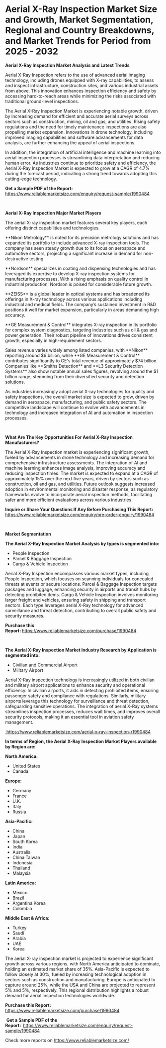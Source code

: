 <p><h1>Aerial X-Ray Inspection Market Size and Growth, Market Segmentation, Regional and Country Breakdowns, and Market Trends for Period from 2025 -  2032</h1></p><p><strong>Aerial X-Ray Inspection Market Analysis and Latest Trends</strong></p>
<p><p>Aerial X-Ray Inspection refers to the use of advanced aerial imaging technology, including drones equipped with X-ray capabilities, to assess and inspect infrastructure, construction sites, and various industrial assets from above. This innovation enhances inspection efficiency and safety by accessing hard-to-reach areas while minimizing the risks associated with traditional ground-level inspections. </p><p>The Aerial X-Ray Inspection Market is experiencing notable growth, driven by increasing demand for efficient and accurate aerial surveys across sectors such as construction, mining, oil and gas, and utilities. Rising safety regulations and the need for timely maintenance inspections are also propelling market expansion. Innovations in drone technology, including improved imaging capabilities and software advancements for data analysis, are further enhancing the appeal of aerial inspections. </p><p>In addition, the integration of artificial intelligence and machine learning into aerial inspection processes is streamlining data interpretation and reducing human error. As industries continue to prioritize safety and efficiency, the Aerial X-Ray Inspection Market is expected to grow at a CAGR of 4.7% during the forecast period, indicating a strong trend towards adopting this cutting-edge technology.</p></p>
<p><strong>Get a Sample PDF of the Report:&nbsp;</strong> <a href="https://www.reliablemarketsize.com/enquiry/request-sample/1990484?utm_campaign=2890&utm_medium=2&utm_source=Github&utm_content=ia&utm_term=02032025&utm_id=aerial-x-ray-inspection">https://www.reliablemarketsize.com/enquiry/request-sample/1990484</a></p>
<p>&nbsp;</p>
<p><strong>Aerial X-Ray Inspection Major Market Players</strong></p>
<p><p>The aerial X-ray inspection market features several key players, each offering distinct capabilities and technologies. </p><p>**Nikon Metrology** is noted for its precision metrology solutions and has expanded its portfolio to include advanced X-ray inspection tools. The company has seen steady growth due to its focus on aerospace and automotive sectors, projecting a significant increase in demand for non-destructive testing.</p><p>**Nordson** specializes in coating and dispensing technologies and has leveraged its expertise to develop X-ray inspection systems for manufacturing processes. With a rising emphasis on quality control in industrial production, Nordson is poised for considerable future growth. </p><p>**ZEISS** is a global leader in optical systems and has broadened its offerings in X-ray technology across various applications including industrial and medical fields. The company’s sustained investment in R&D positions it well for market expansion, particularly in areas demanding high accuracy.</p><p>**GE Measurement & Control** integrates X-ray inspection in its portfolio for complex system diagnostics, targeting industries such as oil & gas and power generation. Their robust pipeline of innovations drives consistent growth, especially in high-requirement sectors.</p><p>Sales revenue varies widely among listed companies, with **Nikon** reporting around $6 billion, while **GE Measurement & Control** contributes significantly to GE's total revenue of approximately $74 billion. Companies like **Smiths Detection** and **L3 Security Detection Systems** also show notable annual sales figures, revolving around the $1 billion range, stemming from their diversified security and detection solutions.</p><p>As industries increasingly adopt aerial X-ray technologies for quality and safety inspections, the overall market size is expected to grow, driven by demand in aerospace, manufacturing, and public safety sectors. The competitive landscape will continue to evolve with advancements in technology and increased integration of AI and automation in inspection processes.</p></p>
<p>&nbsp;</p>
<p><strong>What Are The Key Opportunities For Aerial X-Ray Inspection Manufacturers?</strong></p>
<p><p>The Aerial X-Ray Inspection market is experiencing significant growth, fueled by advancements in drone technology and increasing demand for comprehensive infrastructure assessments. The integration of AI and machine learning enhances image analysis, improving accuracy and reducing inspection times. The market is expected to expand at a CAGR of approximately 15% over the next five years, driven by sectors such as construction, oil and gas, and utilities. Future outlook suggests increased adoption in environmental monitoring and disaster response, as regulatory frameworks evolve to incorporate aerial inspection methods, facilitating safer and more efficient evaluations across various industries.</p></p>
<p><strong>Inquire or Share Your Questions If Any Before Purchasing This Report:</strong> <a href="https://www.reliablemarketsize.com/enquiry/pre-order-enquiry/1990484?utm_campaign=2890&utm_medium=2&utm_source=Github&utm_content=ia&utm_term=02032025&utm_id=aerial-x-ray-inspection">https://www.reliablemarketsize.com/enquiry/pre-order-enquiry/1990484</a></p>
<p>&nbsp;</p>
<p><strong>Market Segmentation</strong></p>
<p><strong>The Aerial X-Ray Inspection Market Analysis by types is segmented into:</strong></p>
<p><ul><li>People Inspection</li><li>Parcel & Baggage Inspection</li><li>Cargo & Vehicle Inspection</li></ul></p>
<p><p>Aerial X-Ray Inspection encompasses various market types, including People Inspection, which focuses on scanning individuals for concealed threats at events or secure locations. Parcel & Baggage Inspection targets packages and luggage, enhancing security in airports and transit hubs by detecting prohibited items. Cargo & Vehicle Inspection involves monitoring larger freight and vehicles, ensuring safety in shipping and transport sectors. Each type leverages aerial X-Ray technology for advanced surveillance and threat detection, contributing to overall public safety and security measures.</p></p>
<p><strong>Purchase this Report:&nbsp;</strong><a href="https://www.reliablemarketsize.com/purchase/1990484?utm_campaign=2890&utm_medium=2&utm_source=Github&utm_content=ia&utm_term=02032025&utm_id=aerial-x-ray-inspection">https://www.reliablemarketsize.com/purchase/1990484</a></p>
<p>&nbsp;</p>
<p><strong>The Aerial X-Ray Inspection Market Industry Research by Application is segmented into:</strong></p>
<p><ul><li>Civilian and Commercial Airport</li><li>Military Airport</li></ul></p>
<p><p>Aerial X-Ray inspection technology is increasingly utilized in both civilian and military airport applications to enhance security and operational efficiency. In civilian airports, it aids in detecting prohibited items, ensuring passenger safety and compliance with regulations. Similarly, military airports leverage this technology for surveillance and threat detection, safeguarding sensitive operations. The integration of aerial X-Ray systems streamlines inspection processes, reduces wait times, and improves overall security protocols, making it an essential tool in aviation safety management.</p></p>
<p><a href="https://www.reliablemarketsize.com/aerial-x-ray-inspection-r1990484?utm_campaign=2890&utm_medium=2&utm_source=Github&utm_content=ia&utm_term=02032025&utm_id=aerial-x-ray-inspection">&nbsp;https://www.reliablemarketsize.com/aerial-x-ray-inspection-r1990484</a></p>
<p><strong>In terms of Region, the Aerial X-Ray Inspection Market Players available by Region are:</strong></p>
<p>
    <p> <strong> North America: </strong>
        <ul>
            <li>United States</li>
            <li>Canada</li>
        </ul>
        </p> 
    <p> <strong> Europe: </strong>
        <ul>
            <li>Germany</li>
            <li>France</li>
            <li>U.K.</li>
            <li>Italy</li>
            <li>Russia</li>
        </ul>
        </p> 
    <p> <strong> Asia-Pacific: </strong>
        <ul>
            <li>China</li>
            <li>Japan</li>
            <li>South Korea</li>
            <li>India</li>
            <li>Australia</li>
            <li>China Taiwan</li>
            <li>Indonesia</li>
            <li>Thailand</li>
            <li>Malaysia</li>
        </ul>
        </p> 
    <p> <strong> Latin America: </strong>
        <ul>
            <li>Mexico</li>
            <li>Brazil</li>
            <li>Argentina Korea</li>
            <li>Colombia</li>
        </ul>
        </p> 
    <p> <strong> Middle East & Africa: </strong>
        <ul>
            <li>Turkey</li>
            <li>Saudi</li>
            <li>Arabia</li>
            <li>UAE</li>
            <li>Korea</li>
        </ul>
    </p>
    </p>
<p><p>The aerial X-ray inspection market is projected to experience significant growth across various regions, with North America anticipated to dominate, holding an estimated market share of 35%. Asia-Pacific is expected to follow closely at 30%, fueled by increasing technological adoption in sectors such as construction and manufacturing. Europe is anticipated to capture around 25%, while the USA and China are projected to represent 5% and 5%, respectively. This regional distribution highlights a robust demand for aerial inspection technologies worldwide.</p></p>
<p><strong>Purchase this Report: </strong><a href="https://www.reliablemarketsize.com/purchase/1990484?utm_campaign=2890&utm_medium=2&utm_source=Github&utm_content=ia&utm_term=02032025&utm_id=aerial-x-ray-inspection">https://www.reliablemarketsize.com/purchase/1990484</a></p>
<p>&nbsp;<strong>Get a Sample PDF of the Report:&nbsp;&nbsp;</strong><a href="https://www.reliablemarketsize.com/enquiry/request-sample/1990484?utm_campaign=2890&utm_medium=2&utm_source=Github&utm_content=ia&utm_term=02032025&utm_id=aerial-x-ray-inspection">https://www.reliablemarketsize.com/enquiry/request-sample/1990484</a></p>
<p><strong></strong></p>
<p>Check more reports on <a href="https://www.reliablemarketsize.com/?utm_campaign=2890&utm_medium=2&utm_source=Github&utm_content=ia&utm_term=02032025&utm_id=aerial-x-ray-inspection">https://www.reliablemarketsize.com/</a></p>